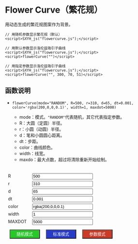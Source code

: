 # Flower Curve（繁花规）

用动态生成的繁花规图案作为背景。

```
// 用随机参数显示繁花规（默认）
<script>SXYH_js("flowercurve.js");</script>

// 用默认参数显示洛伦兹吸引子曲线
<script>SXYH_js("flowercurve.js");</script>
<script>flowerCurve("")</script>

// 用指定参数显示洛伦兹吸引子曲线
<script>SXYH_js("flowercurve.js");</script>
<script>flowerCurve("", 300, 70, 51)</script>
```

## 函数说明

- `flowerCurve(mode="RANDOM", R=500, r=310, d=65, dt=0.001, color='rgba(200,0,0,0.1)', width=1, maxdot=5000)`

    - mode：模式。`"RANDOM"`代表随机，其它代表指定参数。
    - R：大圆（定圆）半径。
    - r：小圆（动圆）半径。
    - d：笔和小圆圆心距离。
    - dt：步距。
    - color：曲线颜色。
    - width：线宽。
    - maxdo：最大点数，超过将清除重新开始绘制。

<script>SXYH_js("flowercurve.js");</script>
<br>

<style>
.div_flowerCurve{
    border:solid 0px;
    margin:5px;
}
.span_flowerCurve{
    width:80px;
    display: inline-block;
    white-space: nowrap;
}
.btn_flowerCurve{
    width:100px;
    height:30px;
    margin:10px;
    color:white;
}
.input_flowerCurve {
    border: 1px solid #555555;
    border-radius: 2px;
    height: 1.5em;
    width: 200px;
}
</style>

<div class="div_flowerCurve">
<div class="div_flowerCurve"><span class="span_flowerCurve">R</span><input class="input_flowerCurve browser-default" type="text" id="param_R" value="500" onchange="update_value=false"></div>
<div class="div_flowerCurve"><span class="span_flowerCurve">r</span><input class="input_flowerCurve browser-default" type="text" id="param_r" value="310" onchange="update_value=false"></div>
<div class="div_flowerCurve"><span class="span_flowerCurve">d</span><input class="input_flowerCurve browser-default" type="text" id="param_d" value="65" onchange="update_value=false"></div>
<div class="div_flowerCurve"><span class="span_flowerCurve">dt</span><input class="input_flowerCurve browser-default" type="text" id="param_dt" value="0.001" onchange="update_value=false"></div>
<div class="div_flowerCurve"><span class="span_flowerCurve">color</span><input class="input_flowerCurve browser-default" type="text" id="param_color" value="rgba(200,0,0,0.1)" onchange="update_value=false"></div>
<div class="div_flowerCurve"><span class="span_flowerCurve">width</span><input class="input_flowerCurve browser-default" type="text" id="param_width" value="1" onchange="update_value=false"></div>
<div class="div_flowerCurve"><span class="span_flowerCurve">MAXDOT</span><input class="input_flowerCurve browser-default" type="text" id="param_MAXDOT" value="5000" onchange="update_value=false"></div>
</div>
<div class="div_flowerCurve"><button onclick="flowercurve_rand();" class="btn_flowerCurve" style="background:rgb(40,200,40);">随机模式</button><button onclick="flowercurve_default();" class="btn_flowerCurve" style="background:rgb(40,60,200);">标准模式</button><button onclick="flowercurve_user();" class="btn_flowerCurve" style="background:rgb(200,60,40);">参数模式</button></div>

<script>
let update_value = true;

function flowercurve_user() {
    var R = document.getElementById("param_R").value;
    var r = document.getElementById("param_r").value;
    var d = document.getElementById("param_d").value;
    var dt = document.getElementById("param_dt").value;
    var MAXDOT = document.getElementById("param_MAXDOT").value;
    var color = document.getElementById("param_color").value;
    var width = document.getElementById("param_width").value;
    flowerCurve("", R, r, d, (dt), color, width, MAXDOT);
    update_value = false;
}

function flowercurve_rand() {
    flowerCurve();
    update_value = true;
}

function flowercurve_default() {
    flowerCurve("");
    update_value = true;
}

function get_value() {

    if (update_value){
        document.getElementById("param_R").value = _R;
        document.getElementById("param_r").value = _r;
        document.getElementById("param_d").value = _d;
        document.getElementById("param_dt").value = _dt;
        document.getElementById("param_MAXDOT").value = _MAXDOT;
        document.getElementById("param_color").value = _color;
        document.getElementById("param_width").value = _width;
    }
}

setInterval(get_value, 3000);
</script>